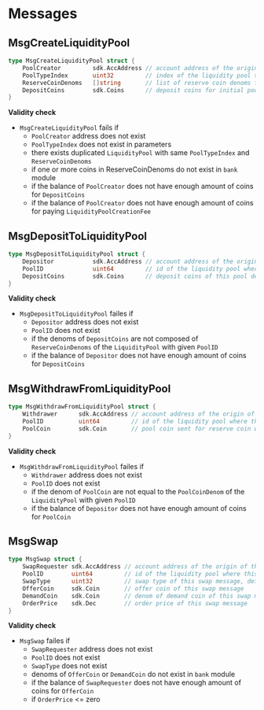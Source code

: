 <!--
order: 4
-->

# Messages

## MsgCreateLiquidityPool

```go
type MsgCreateLiquidityPool struct {
	PoolCreator         sdk.AccAddress // account address of the origin of this message
	PoolTypeIndex       uint32         // index of the liquidity pool type of this new liquidity pool
	ReserveCoinDenoms   []string       // list of reserve coin denoms for this new liquidity pool, store in alphabetical order
	DepositCoins 	    sdk.Coins      // deposit coins for initial pool deposit into this new liquidity pool
}
```

**Validity check**
- `MsgCreateLiquidityPool` fails if
  - `PoolCreator` address does not exist
  - `PoolTypeIndex` does not exist in parameters
  - there exists duplicated `LiquidityPool` with same `PoolTypeIndex` and `ReserveCoinDenoms`
  - if one or more coins in ReserveCoinDenoms do not exist in `bank` module
  - if the balance of `PoolCreator` does not have enough amount of coins for `DepositCoins`
  - if the balance of `PoolCreator` does not have enough amount of coins for paying `LiquidityPoolCreationFee`

## MsgDepositToLiquidityPool

```go
type MsgDepositToLiquidityPool struct {
	Depositor           sdk.AccAddress // account address of the origin of this message
	PoolID              uint64         // id of the liquidity pool where this message is belong to
	DepositCoins 	    sdk.Coins      // deposit coins of this pool deposit message
}
```

**Validity check**
- `MsgDepositToLiquidityPool` failes if
  - `Depositor` address does not exist
  - `PoolID` does not exist
  - if the denoms of `DepositCoins` are not composed of `ReserveCoinDenoms` of the `LiquidityPool` with given `PoolID`
  - if the balance of `Depositor` does not have enough amount of coins for `DepositCoins`
  
## MsgWithdrawFromLiquidityPool

```go
type MsgWithdrawFromLiquidityPool struct {
	Withdrawer      sdk.AccAddress // account address of the origin of this message
	PoolID          uint64         // id of the liquidity pool where this message is belong to
	PoolCoin        sdk.Coin       // pool coin sent for reserve coin withdraw
}
```

**Validity check**
- `MsgWithdrawFromLiquidityPool` failes if
  - `Withdrawer` address does not exist
  - `PoolID` does not exist
  - if the denom of `PoolCoin` are not equal to the `PoolCoinDenom` of the `LiquidityPool` with given `PoolID`
  - if the balance of `Depositor` does not have enough amount of coins for `PoolCoin`
  
## MsgSwap

```go
type MsgSwap struct {
	SwapRequester sdk.AccAddress // account address of the origin of this message
	PoolID        uint64         // id of the liquidity pool where this message is belong to
	SwapType      uint32         // swap type of this swap message, default 1: InstantSwap, requesting instant swap
	OfferCoin     sdk.Coin       // offer coin of this swap message
	DemandCoin    sdk.Coin       // denom of demand coin of this swap message
	OrderPrice    sdk.Dec        // order price of this swap message
}
```

**Validity check**
- `MsgSwap` failes if
  - `SwapRequester` address does not exist
  - `PoolID` does not exist
  - `SwapType` does not exist
  - denoms of `OfferCoin` or `DemandCoin` do not exist in `bank` module
  - if the balance of `SwapRequester` does not have enough amount of coins for `OfferCoin`
  - if `OrderPrice` <= zero
